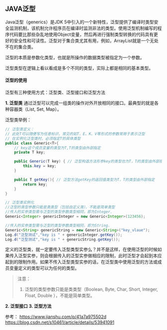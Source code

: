 ## JAVA泛型
Java泛型（generics）是JDK 5中引入的一个新特性，泛型提供了编译时类型安全监测机制，该机制允许程序员在编译时监测非法的类型。使用泛型机制编写的程序代码要比那些杂乱地使用Object变量，然后再进行强制类型转换的代码具有更好的安全性和可读性。泛型对于集合类尤其有用，例如，ArrayList就是一个无处不在的集合类。

泛型的本质是参数化类型，也就是所操作的数据类型被指定为一个参数。

泛型类型在逻辑上看以看成是多个不同的类型，实际上都是相同的基本类型。

#### 泛型的使用
泛型有三种使用方式：泛型类、泛型接口和泛型方法

**1. 泛型类**
通过泛型可以完成一组类的操作对外开放相同的接口。最典型的就是各种容器类（List, Set, Map）。

泛型类举例：
```java
// 泛型类定义：
// 此处T可以随便写为任意标识，常见的如T、E、K、V等形式的参数常用于表示泛型
// 在实例化泛型类时，必须指定T的具体类型
public class Generic<T>{ 
    // key这个成员变量的类型为T,T的类型由外部指定  
    private T key;

    public Generic(T key) { // 泛型构造方法形参key的类型也为T，T的类型由外部指定
        this.key = key;
    }

    public T getKey(){ // 泛型方法getKey的返回值类型为T，T的类型由外部指定
        return key;
    }
}

// 泛型类实例化
//泛型的类型参数只能是类类型（包括自定义类），不能是简单类型
//传入的实参类型需与泛型的类型参数类型相同，即为Integer.
Generic<Integer> genericInteger = new Generic<Integer>(123456);

//传入的实参类型需与泛型的类型参数类型相同，即为String.
Generic<String> genericString = new Generic<String>("key_vlaue");
Log.d("泛型测试","key is " + genericInteger.getKey());
Log.d("泛型测试","key is " + genericString.getKey());
```
定义的泛型类，就一定要传入泛型类型实参么？并不是这样，在使用泛型的时候如果传入泛型实参，则会根据传入的泛型实参做相应的限制，此时泛型才会起到本应起到的限制作用。如果不传入泛型类型实参的话，在泛型类中使用泛型的方法或成员变量定义的类型可以为任何的类型。

> 注意：
> 1. 泛型的类型参数只能是类类型（Boolean, Byte, Char, Short, Integer, Float, Double ），不能是简单类型。

**2. 泛型接口**
**3. 泛型方法**

参考：
https://www.jianshu.com/p/41a7a975502d
https://blog.csdn.net/s10461/article/details/53941091
